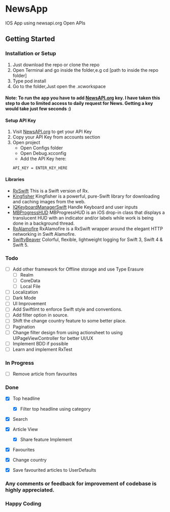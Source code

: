 # NewsApp
IOS App using newsapi.org Open APIs

## Getting Started
### Installation or Setup
1. Just download the repo or clone the repo
2. Open Terminal and go inside the folder,e.g cd [path to inside the repo folder]
3. Type pod install
4. Go to the folder,Just open the .xcworkspace 

#### Note: To run the app you have to add [NewsAPI.org](https://newsapi.org/register) key. I have taken this step to due to limited access to daily request for News. Getting a key would take just few seconds :)

#### Setup API Key
1. Visit [NewsAPI.org](https://newsapi.org/register) to get your API Key
2. Copy your API Key from accounts section
3. Open project
   - Open Configs folder
   - Open Debug.xcconfig
   - Add the API Key here:
    ```
    API_KEY = ENTER_KEY_HERE
    ``` 
#### Libraries
- [RxSwift](https://github.com/ReactiveX/RxSwift) This is a Swift version of Rx.
- [Kingfisher](https://github.com/onevcat/Kingfisher) Kingfisher is a powerful, pure-Swift library for downloading and caching images from the web.
- [IQKeyboardManagerSwift](https://github.com/hackiftekhar/IQKeyboardManager) Handle Keyboard and user inputs
- [MBProgressHUD](https://github.com/jdg/MBProgressHUD) MBProgressHUD is an iOS drop-in class that displays a translucent HUD with an indicator and/or labels while work is being done in a background thread. 
- [RxAlamofire](https://github.com/RxSwiftCommunity/RxAlamofire) RxAlamofire is a RxSwift wrapper around the elegant HTTP networking in Swift Alamofire.
- [SwiftyBeaver](https://github.com/SwiftyBeaver/SwiftyBeaver) Colorful, flexible, lightweight logging for Swift 3, Swift 4 & Swift 5.

### Todo

- [ ] Add other framework for Offline storage and use Type Erasure
  - [ ] Realm 
  - [ ] CoreData
  - [ ] Local File  
- [ ] Localization   
- [ ] Dark Mode  
- [ ] UI Improvement 
- [ ] Add Swiftlint to enforce Swift style and conventions.  
- [ ] Add filter option in source.
- [ ] Shift the change country feature to some better place.
- [ ] Pagination
- [ ] Change filter design from using actionsheet to using UIPageViewController for better UI/UX
- [ ] Implement BDD if possible
- [ ] Learn and implement RxTest
### In Progress
- [ ] Remove article from favourites 

### Done
- [x] Top headline
  - [x] Filter top headline using category
- [x] Search
- [x] Article View
  - [x] Share feature Implement
- [x] Favourites
- [x] Change country
- [x] Save favourited articles to UserDefaults


### Any comments or feedback for improvement of codebase is highly appreciated.
 
### Happy Coding
